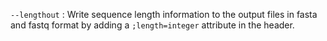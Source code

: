 `--lengthout`
: Write sequence length information to the output files in fasta and
  fastq format by adding a `;length=integer` attribute in the header.
